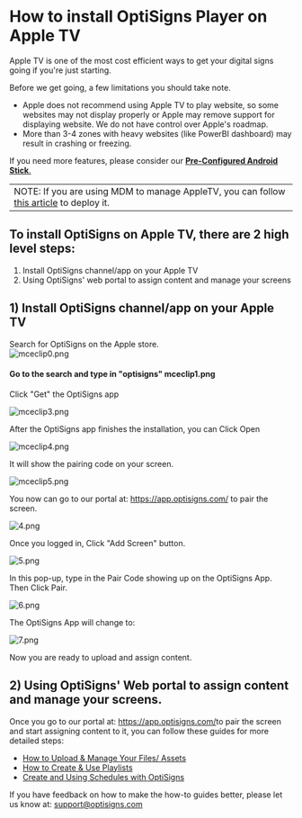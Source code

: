 # How to install OptiSigns Player on Apple TV

Apple TV is one of the most cost efficient ways to get your digital signs going if you're just starting.

Before we get going, a few limitations you should take note.

* Apple does not recommend using Apple TV to play website, so some websites may not display properly or Apple may remove support for displaying website. We do not have control over Apple's roadmap.
* More than 3-4 zones with heavy websites (like PowerBI dashboard) may result in crashing or freezing.

If you need more features, please consider our **[Pre-Configured Android Stick](https://shop.optisigns.com/products/optisigns-android-stick-player-2)**[.](https://support.optisigns.com/hc/en-us/articles/360016174554)

|  |
| --- |
| NOTE: If you are using MDM to manage AppleTV, you can follow [this article](https://support.optisigns.com/hc/en-us/articles/31695220475283-Configuring-Mass-Deployment-with-Jamf-Pro-MDM-on-Apple-Devices) to deploy it. |

## **To install OptiSigns on Apple TV, there are 2 high level steps:**

1. Install OptiSigns channel/app on your Apple TV
2. Using OptiSigns' web portal to assign content and manage your screens

## **1) Install OptiSigns channel/app on your Apple TV**

Search for OptiSigns on the Apple store.  
![mceclip0.png](https://support.optisigns.com/hc/article_attachments/6635744215571)

#### Go to the search and type in "optisigns" mceclip1.png

Click "Get" the OptiSigns app

![mceclip3.png](https://support.optisigns.com/hc/article_attachments/6673899147795)

After the OptiSigns app finishes the installation, you can Click Open

![mceclip4.png](https://support.optisigns.com/hc/article_attachments/6673923839635)

It will show the pairing code on your screen.

![mceclip5.png](https://support.optisigns.com/hc/article_attachments/6673945834003)

You now can go to our portal at: <https://app.optisigns.com/> to pair the screen.

![4.png](https://support.optisigns.com/hc/article_attachments/24124146067731)

Once you logged in, Click "Add Screen" button.

![5.png](https://support.optisigns.com/hc/article_attachments/24124146074003)

In this pop-up, type in the Pair Code showing up on the OptiSigns App. Then Click Pair.

![6.png](https://support.optisigns.com/hc/article_attachments/24124156724115)

The OptiSigns App will change to:

![7.png](https://support.optisigns.com/hc/article_attachments/24124146126867)

Now you are ready to upload and assign content.

## **2) Using OptiSigns' Web portal to assign content and manage your screens.**

Once you go to our portal at: <https://app.optisigns.com/>to pair the screen and start assigning content to it, you can follow these guides for more detailed steps:

* [How to Upload & Manage Your Files/ Assets](https://support.optisigns.com/hc/en-us/articles/360016247974)
* [How to Create & Use Playlists](https://support.optisigns.com/hc/en-us/articles/28295104605843)
* [Create and Using Schedules with OptiSigns](https://support.optisigns.com/hc/en-us/articles/360016981853)

If you have feedback on how to make the how-to guides better, please let us know at: [support@optisigns.com](mailto:support@optisigns.com)